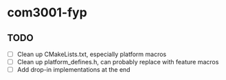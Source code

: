 # com3001-fyp

## TODO
- [ ] Clean up CMakeLists.txt, especially platform macros
- [ ] Clean up platform_defines.h, can probably replace with feature macros
- [ ] Add drop-in implementations at the end
